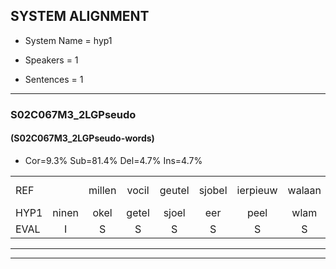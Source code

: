 
## SYSTEM ALIGNMENT

- System Name = hyp1

- Speakers = 1

- Sentences = 1

---

### S02C067M3_2LGPseudo

#### (S02C067M3_2LGPseudo-words)

- Cor=9.3%	Sub=81.4%	Del=4.7%	Ins=4.7%

|  |  |  |  |  |  |  |  |  |  |  |  |  |  |  |  |  |  |  |  |  |  |  |  |  |  |  |  |  |  |  |  |  |  |  |  |  |  |  |  |  |  |  |  |
|:--- |:---:|:---:|:---:|:---:|:---:|:---:|:---:|:---:|:---:|:---:|:---:|:---:|:---:|:---:|:---:|:---:|:---:|:---:|:---:|:---:|:---:|:---:|:---:|:---:|:---:|:---:|:---:|:---:|:---:|:---:|:---:|:---:|:---:|:---:|:---:|:---:|:---:|:---:|:---:|:---:|:---:|:---:|:---:|
| REF |  | millen | vocil | geutel | sjobel | ierpieuw | walaan | erke | haweel | saarweng | gevicht | eemde | bepoud | orstalk | veten*(vetten) | gefouw | vurpaand | nizung | * | fiewon | kneurem | vawaai | strellen | zwieten | foetbans | oonste | muider | grijnken | schielstaug | prilsood | vloender | milste | veurder | kloeien | ulen | orponk |  | schodig | ijpo | menuur | spreikje | hiffreeuw | wooien |
| HYP1 | ninen | okel | getel | sjoel | eer | peel | wlam | erke | houir | sarbing | gevicht |  |  | inda | edalt | orstolkv | fetten | offlvurtand | nisen | seven | cnorn | sowi | strenen | sweten | voetband | onste | marder | grenken | schilstaag | brilsod | flunder | mirster | verder | cloen | ulen | orponk | schoudig | epo | e | nuur | sprekje | gifferel | woien |
| EVAL | I | S | S | S | S | S | S |  | S | S |  | D | D | S | S | S | S | S | S | S | S | S | S | S | S | S | S | S | S | S | S | S | S | S |  |  | I | S | S | S | S | S | S |
---

---
